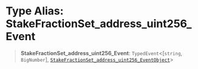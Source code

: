 # Type Alias: StakeFractionSet\_address\_uint256\_Event

> **StakeFractionSet\_address\_uint256\_Event**: `TypedEvent`\<\[`string`, `BigNumber`\], [`StakeFractionSet_address_uint256_EventObject`](../interfaces/StakeFractionSet_address_uint256_EventObject.md)\>
